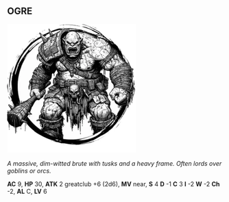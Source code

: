## OGRE

![](images/ogre.webp)

_A massive, dim-witted brute with tusks and a heavy frame. Often lords over goblins or orcs._

**AC** 9, **HP** 30, **ATK** 2 greatclub +6 (2d6), **MV** near, **S** 4 **D** -1 **C** 3 **I** -2 **W** -2 **Ch** -2, **AL** C, **LV** 6

